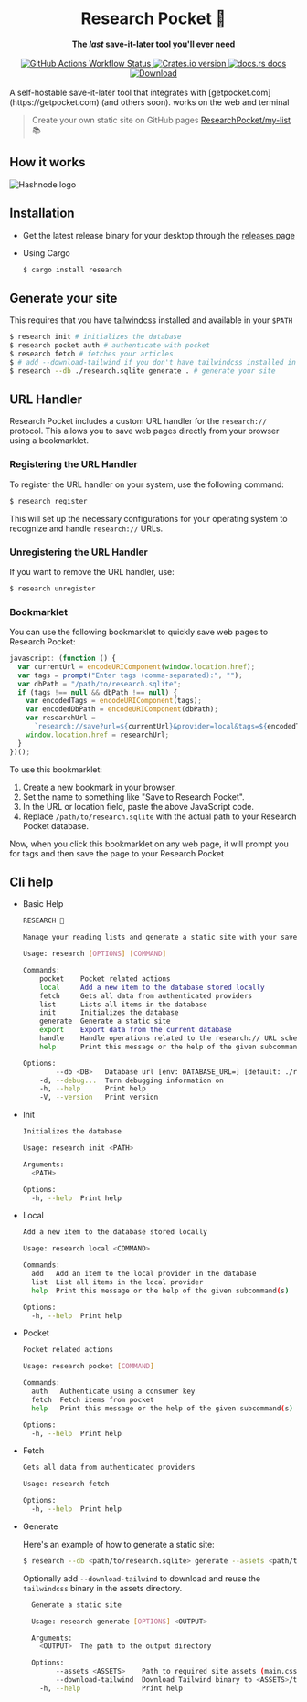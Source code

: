 <h1 align="center">Research Pocket 🔖</h1>
<div align="center">
  <strong> The <em>last</em> save-it-later tool you'll ever need </strong>
</div>
<br />
<div align="center">
  <!-- Github Actions -->
  <a
    href="https://github.com/ResearchPocket/ResearchPocket/actions/workflows/ci-biulds.yml"
  >
    <img
      alt="GitHub Actions Workflow Status"
      src="https://img.shields.io/github/actions/workflow/status/KorigamiK/ResearchPocket/ci-biulds.yml"
    />
  </a>
  <!-- Version -->
  <a href="https://crates.io/crates/research">
    <img
      src="https://img.shields.io/crates/v/research.svg?style=flat-square"
      alt="Crates.io version"
    />
  </a>
  <!-- Docs -->
  <a href="https://docs.rs/research">
    <img
      src="https://img.shields.io/badge/docs-latest-blue.svg?style=flat-square"
      alt="docs.rs docs"
    />
  </a>
  <!-- Downloads -->
  <a href="https://crates.io/crates/research">
    <img
      src="https://img.shields.io/crates/d/research.svg?style=flat-square"
      alt="Download"
    />
  </a>
</div>

<br />
A self-hostable save-it-later tool that integrates with
[getpocket.com](https://getpocket.com) (and others soon). works on the web and
terminal

> Create your own static site on GitHub pages
> [ResearchPocket/my-list](https://github.com/ResearchPocket/my-list) 📚

## How it works

<picture>
  <source
    media="(prefers-color-scheme: dark)"
    srcset="./.github/explainer-dark.png"
  />
  <source
    media="(prefers-color-scheme: light)"
    srcset="./.github/explainer.png"
  />
  <img alt="Hashnode logo" src="./.github/explainer.png" />
</picture>


## Installation

- Get the latest release binary for your desktop through the
  [releases page](https://github.com/KorigamiK/ResearchPocket/releases)

- Using Cargo
  ```sh
  $ cargo install research
  ```

## Generate your site

This requires that you have
[tailwindcss](https://tailwindcss.com/blog/standalone-cli) installed and
available in your `$PATH`

```sh
$ research init # initializes the database
$ research pocket auth # authenticate with pocket
$ research fetch # fetches your articles
$ # add --download-tailwind if you don't have tailwindcss installed in your $PATH
$ research --db ./research.sqlite generate . # generate your site
```

## URL Handler

Research Pocket includes a custom URL handler for the `research://` protocol.
This allows you to save web pages directly from your browser using a
bookmarklet.

### Registering the URL Handler

To register the URL handler on your system, use the following command:

```sh
$ research register
```

This will set up the necessary configurations for your operating system to
recognize and handle `research://` URLs.

### Unregistering the URL Handler

If you want to remove the URL handler, use:

```sh
$ research unregister
```

### Bookmarklet

You can use the following bookmarklet to quickly save web pages to Research
Pocket:

```javascript
javascript: (function () {
  var currentUrl = encodeURIComponent(window.location.href);
  var tags = prompt("Enter tags (comma-separated):", "");
  var dbPath = "/path/to/research.sqlite";
  if (tags !== null && dbPath !== null) {
    var encodedTags = encodeURIComponent(tags);
    var encodedDbPath = encodeURIComponent(dbPath);
    var researchUrl =
      `research://save?url=${currentUrl}&provider=local&tags=${encodedTags}&db_path=${encodedDbPath}`;
    window.location.href = researchUrl;
  }
})();
```

To use this bookmarklet:

1. Create a new bookmark in your browser.
2. Set the name to something like "Save to Research Pocket".
3. In the URL or location field, paste the above JavaScript code.
4. Replace `/path/to/research.sqlite` with the actual path to your Research
   Pocket database.

Now, when you click this bookmarklet on any web page, it will prompt you for
tags and then save the page to your Research Pocket

## Cli help

- Basic Help

  ```sh
  RESEARCH 🔖

  Manage your reading lists and generate a static site with your saved articles.

  Usage: research [OPTIONS] [COMMAND]

  Commands:
      pocket    Pocket related actions
      local     Add a new item to the database stored locally
      fetch     Gets all data from authenticated providers
      list      Lists all items in the database
      init      Initializes the database
      generate  Generate a static site
      export    Export data from the current database
      handle    Handle operations related to the research:// URL scheme
      help      Print this message or the help of the given subcommand(s)

  Options:
          --db <DB>   Database url [env: DATABASE_URL=] [default: ./research.sqlite]
      -d, --debug...  Turn debugging information on
      -h, --help      Print help
      -V, --version   Print version
  ```

- Init

  ```sh
  Initializes the database

  Usage: research init <PATH>

  Arguments:
    <PATH>

  Options:
    -h, --help  Print help
  ```

- Local

  ```sh
  Add a new item to the database stored locally

  Usage: research local <COMMAND>

  Commands:
    add   Add an item to the local provider in the database
    list  List all items in the local provider
    help  Print this message or the help of the given subcommand(s)

  Options:
    -h, --help  Print help
  ```

- Pocket

  ```sh
  Pocket related actions

  Usage: research pocket [COMMAND]

  Commands:
    auth   Authenticate using a consumer key
    fetch  Fetch items from pocket
    help   Print this message or the help of the given subcommand(s)

  Options:
    -h, --help  Print help
  ```

- Fetch

  ```sh
  Gets all data from authenticated providers

  Usage: research fetch

  Options:
    -h, --help  Print help
  ```

- Generate

  Here's an example of how to generate a static site:

  ```sh
  $ research --db <path/to/research.sqlite> generate --assets <path/to/assets> <path/to/output>
  ```

  Optionally add `--download-tailwind` to download and reuse the `tailwindcss`
  binary in the assets directory.

  ```sh
    Generate a static site

    Usage: research generate [OPTIONS] <OUTPUT>

    Arguments:
      <OUTPUT>  The path to the output directory

    Options:
          --assets <ASSETS>    Path to required site assets (main.css, search.js, tailwind.config.js) [default: ./assets]
          --download-tailwind  Download Tailwind binary to <ASSETS>/tailwindcss if not found
      -h, --help               Print help
  ```
